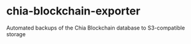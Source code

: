 # chia-blockchain-exporter
Automated backups of the Chia Blockchain database to S3-compatible storage
